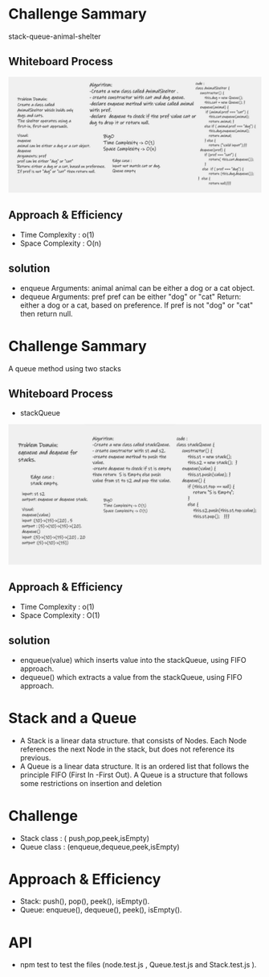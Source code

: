 
# Challenge Sammary
stack-queue-animal-shelter

## Whiteboard Process

![stack-queue-animal-shelter](animal.jpg)

## Approach & Efficiency

- Time Complexity : o(1)
- Space Complexity : O(n)

## solution
-  enqueue Arguments: animal animal can be either a dog or a cat object. 
- dequeue Arguments: pref pref can be either "dog" or "cat" Return: either a dog or a cat, based on preference. If pref is not "dog" or "cat" then return null.


# Challenge Sammary
A queue method using two stacks

## Whiteboard Process
- stackQueue 

![stackQueue](stackQueue.jpg)

## Approach & Efficiency

- Time Complexity : o(1)
- Space Complexity : O(1)

## solution

- enqueue(value) which inserts value into the stackQueue, using FIFO approach.
- dequeue() which extracts a value from the stackQueue, using FIFO approach.



# Stack and a Queue

- A Stack is a linear data structure. that consists of Nodes. Each Node references 
the next Node in the stack, but does not reference its previous.
- A Queue is a linear data structure. It is an ordered list that follows the 
principle FIFO (First In -First Out). A Queue is a structure that follows some 
restrictions on insertion and deletion

# Challenge

-  Stack class : ( push,pop,peek,isEmpty) 
- Queue class : (enqueue,dequeue,peek,isEmpty) 

# Approach & Efficiency
- Stack: push(), pop(), peek(), isEmpty().
- Queue: enqueue(), dequeue(), peek(), isEmpty().

# API
- npm test to test the files (node.test.js , Queue.test.js and Stack.test.js ).

